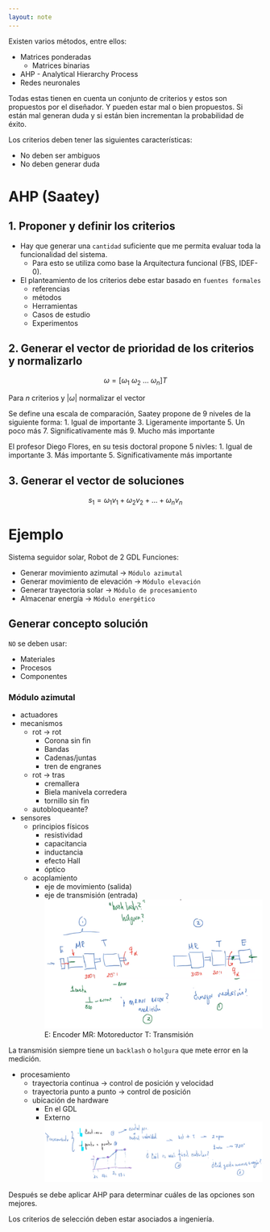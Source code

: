 ```yaml
---
layout: note
---
```


Existen varios métodos, entre ellos:
* Matrices ponderadas
	* Matrices binarias
* AHP - Analytical Hierarchy Process
* Redes neuronales

Todas estas tienen en cuenta un conjunto de criterios y estos son propuestos por el diseñador. Y pueden estar mal o bien propuestos. Si están mal generan duda y si están bien incrementan la probabilidad de éxito.

Los criterios deben tener las siguientes características:
* No deben ser ambiguos
* No deben generar duda

# AHP (Saatey)
## 1. Proponer y definir los criterios
* Hay que generar una `cantidad` suficiente que me permita evaluar toda la funcionalidad del sistema.
	* Para esto se utiliza como base la Arquitectura funcional (FBS, IDEF-0).
* El planteamiento de los criterios debe estar basado en `fuentes formales`
	* referencias
	* métodos
	* Herramientas
	* Casos de estudio
	* Experimentos
	
## 2. Generar el vector de prioridad de los criterios y normalizarlo

$$
\omega = [\omega_1\ \omega_2\ \ldots\ \omega_n]T
$$


Para $n$ criterios y $|\omega|$ normalizar el vector

Se define una escala de comparación, Saatey propone de 9 niveles de la siguiente forma:
$1$. Igual de importante
$3$. Ligeramente importante
$5$. Un poco más
$7$. Significativamente más
$9$. Mucho más importante

El profesor Diego Flores, en su tesis doctoral propone 5 nivles:
$1$. Igual de importante
$3$. Más importante
$5$. Significativamente más importante

## 3. Generar el vector de soluciones

$$
s_1 = \omega_1 v_1 + \omega_2 v_2 + \ldots + \omega_n v_n
$$


# Ejemplo
Sistema seguidor solar, Robot de 2 GDL
Funciones:
* Generar movimiento azimutal $\to$ `Módulo azimutal`
* Generar movimiento de elevación $\to$ `Módulo elevación`
* Generar trayectoria solar $\to$ `Módulo de procesamiento`
* Almacenar energía $\to$ `Módulo energético`

## Generar concepto solución
`NO` se deben usar:
* Materiales
* Procesos
* Componentes

### Módulo azimutal
* actuadores
* mecanismos
	* rot $\to$ rot
		* Corona sin fin
		* Bandas
		* Cadenas/juntas
		* tren de engranes
	* rot $\to$ tras
		* cremallera
		* Biela manivela corredera
		* tornillo sin fin
	* autobloqueante?
* sensores
	* principios físicos
		* resistividad
		* capacitancia
		* inductancia
		* efecto Hall
		* óptico
	* acoplamiento
		* eje de movimiento (salida)
		* eje de transmisión (entrada)
![6e3b36662fbea4409baff78e47d8f4cc.png](../../img/59bc852ab2a340f6848bb88612854d74.png)
E: Encoder
MR: Motoreductor
T: Transmisión

La transmisión siempre tiene un `backlash` o `holgura` que mete error en la medición.

* procesamiento
	* trayectoria continua $\to$ control de posición y velocidad
	* trayectoria punto a punto $\to$ control de posición
	* ubicación de hardware
		* En el GDL
		* Externo
![328b059c0a5679c11bffa81aa26418a0.png](../../img/101ae7ed740b44e3b2119e79a5aaf98a.png)

Después se debe aplicar AHP para determinar cuáles de las opciones son mejores.

Los criterios de selección deben estar asociados a ingeniería.

